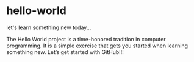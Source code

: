 # hello-world
let's learn something new today...

The Hello World project is a time-honored tradition in computer programming. It is a simple exercise that gets you started when learning something new. Let’s get started with GitHub!!!
